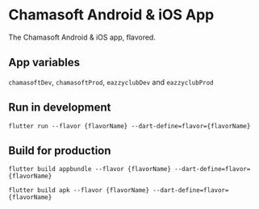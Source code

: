 # Chamasoft Android & iOS App

The Chamasoft Android & iOS app, flavored.

## App variables

`chamasoftDev`, `chamasoftProd`, `eazzyclubDev` and `eazzyclubProd`

## Run in development

`flutter run --flavor {flavorName} --dart-define=flavor={flavorName}`

## Build for production

`flutter build appbundle --flavor {flavorName} --dart-define=flavor={flavorName}`

`flutter build apk --flavor {flavorName} --dart-define=flavor={flavorName}`
